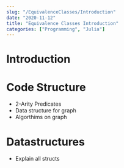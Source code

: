 ```yaml
---
slug: "/EquivalenceClasses/Introduction"
date: "2020-11-12"
title: "Equivalence Classes Introduction"
categories: ["Programming", "Julia"]
---
```


# Introduction


# Code Structure
- 2-Arity Predicates
- Data structure for graph
- Algorthims on graph

# Datastructures
- Explain all structs
